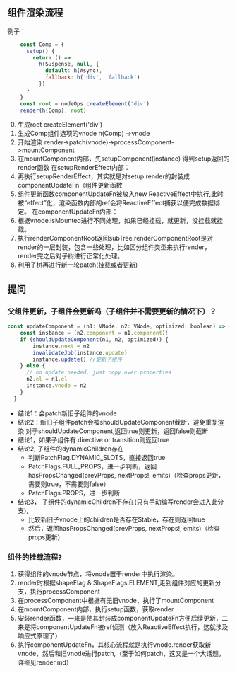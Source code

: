 ## 组件渲染流程 
例子：
```javascript
    const Comp = {
      setup() {
        return () =>
          h(Suspense, null, {
            default: h(Async),
            fallback: h('div', 'fallback')
          })
      }
    }
    const root = nodeOps.createElement('div')
    render(h(Comp), root)
```
0. 生成root createElement('div')
1. 生成Comp组件选项的vnode h(Comp) ->vnode
2. 开始渲染 render->patch(vnode)->processComponent->mountComponent  
3. 在mountComponent内部，先setupComponent(instance) 得到setup返回的render函数
在setupRenderEffect内部：
1. 再执行setupRenderEffect，其实就是对setup.render的封装成componentUpdateFn（组件更新函数
2. 组件更新函数componentUpdateFn被放入new ReactiveEffect中执行,此时被“effect”化，渲染函数内部的ref会将ReactiveEffect捕获以便完成数据绑定。
在componentUpdateFn内部：
1. 根据vnode.isMounted进行不同处理，如果已经挂载，就更新，没挂载就挂载。
2. 执行renderComponentRoot返回subTree,renderComponentRoot是对render的一层封装，包含一些处理，比如区分组件类型来执行render，render完之后对子树进行正常化处理。
3. 利用子树再进行新一轮patch(挂载或者更新)

## 提问 
### 父组件更新，子组件会更新吗（子组件并不需要更新的情况下）？
```javascript
const updateComponent = (n1: VNode, n2: VNode, optimized: boolean) => {
    const instance = (n2.component = n1.component)!
    if (shouldUpdateComponent(n1, n2, optimized)) {
        instance.next = n2
        invalidateJob(instance.update)
        instance.update() //更新子组件
    } else {
      // no update needed. just copy over properties
      n2.el = n1.el
      instance.vnode = n2
    }
  }
```
- 结论1：会patch新旧子组件的vnode
- 结论2：新旧子组件patch会被shouldUpdateComponent截断，避免重复渲染
对于shouldUpdateComponent,返回true则更新，返回false则截断
- 结论1，如果子组件有 directive or transition则返回true
- 结论2, 子组件的dynamicChildren存在
  - 判断PatchFlag.DYNAMIC_SLOTS，直接返回true
  - PatchFlags.FULL_PROPS，进一步判断，返回 hasPropsChanged(prevProps, nextProps!, emits)（检查props更新，需要则true，不需要则false）
  - PatchFlags.PROPS，进一步判断
- 结论3， 子组件的dynamicChildren不存在(只有手动编写render会进入此分支),
  - 比较新旧子vnode上的children是否存在$table，存在则返回true
  - 然后，返回hasPropsChanged(prevProps, nextProps!, emits)（检查props更新）

### 组件的挂载流程?
1. 获得组件的vnode节点，将vnode置于render中执行渲染。
2. render时根据shapeFlag & ShapeFlags.ELEMENT,走到组件对应的更新分支，执行processComponent
3. 在processComponent中根据有无旧vnode，执行了mountComponent  
4. 在mountComponent内部，执行setup函数，获取render
5. 安装render函数，一来是使其封装成componentUpdateFn方便后续更新，二来是将componentUpdateFn被ref侦测（放入ReactiveEffect执行，这就涉及响应式原理了）
6. 执行componentUpdateFn，其核心流程就是执行vnode.render获取新vnode，然后和旧vnode进行patch,（至于如何patch，这又是一个大话题，详细见render.md）